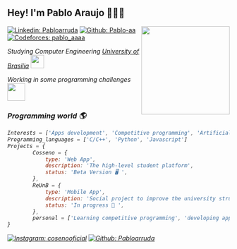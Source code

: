 <h2> Hey! I'm Pablo Araujo 👨🏽‍💻</h2>

<img align='right' src="https://media.giphy.com/media/bi6RQ5x3tqoSI/giphy.gif" width="200">

[![Linkedin: Pabloarruda](https://img.shields.io/badge/LinkedIn-blue?style=flat&logo=linkedin&labelColor=blue)](https://www.linkedin.com/in/pabloarruda/)
[![Github: Pablo-aa](https://img.shields.io/github/followers/pablo-aa?style=social)](https://github.com/pablo-aa)
[![Codeforces: pablo_aaaa](https://cp-logo.vercel.app/codeforces/pablo_aaaa)](https://codeforces.com/profile/pablo_aaaa)


<p><em>Studying Computer Engineering <a href="http://www.unb.br">University of Brasilia</a> <img src="https://upload.wikimedia.org/wikipedia/commons/c/c3/Webysther_20160322_-_Logo_UnB_%28sem_texto%29.svg" width="30"></br>
  
<p><em>Working in some programming challenges  <img src="https://media.giphy.com/media/kk2IOtI2XfUzK/giphy.gif" align="center" width="40"></br>
  
<h3> Programming world 🌎 </h3>

```javascript
Interests = ['Apps development', 'Competitive programming', 'Artificial inteligence', 'entrepreneurship']  
Programming_languages = ['C/C++', 'Python', 'Javascript']
Projects = { 
        Cosseno = {
            type: 'Web App',
            description: 'The high-level student platform',
            status: 'Beta Version 🖥 ',
        },
        ReUnB = {
            type: 'Mobile App',
            description: 'Social project to improve the university structure and strengthen student relationships.',
            status: 'In progress 🚀 ',
        },
        personal = ['Learning competitive programming', 'developing applications', 'Making some curious projects'],
}
```
[![Instagram: cosenooficial](https://img.shields.io/badge/cosseno.com-%23E4405F.svg?&logo=instagram&logoColor=white&color=3368b8)](https://www.instagram.com/cossenooficial/)
[![Github: Pabloarruda](https://img.shields.io/badge/Made%20by-Pablo%20Araujo-%23ea004f)](https://github.com/pablo-aa)

